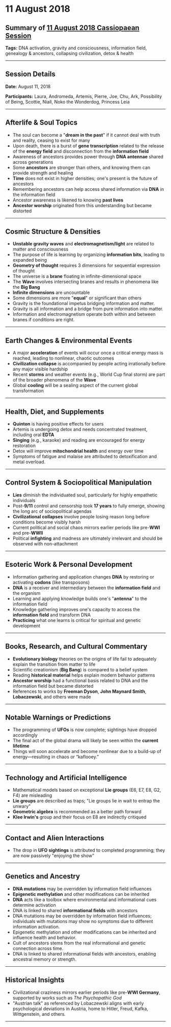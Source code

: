 # 11 August 2018

## Summary of [11 August 2018 Cassiopaean Session](https://cassiopaea.org/forum/threads/session-11-august-2018.46202/#post-769732)

**Tags:** DNA activation, gravity and consciousness, information field, genealogy & ancestors, collapsing civilization, detox & health

---


## Session Details

**Date:** August 11, 2018

**Participants:** Laura, Andromeda, Artemis, Pierre, Joe, Chu, Ark, Possibility of Being, Scottie, Niall, Noko the Wonderdog, Princess Leia

---


## Afterlife & Soul Topics

- The soul can become a "**dream in the past**" if it cannot deal with truth and reality, ceasing to exist for many
- Upon death, there is a burst of **gene transcription** related to the release of the **energy field** and disconnection from the **information field**
- Awareness of ancestors provides power through **DNA antennae** shared across generations
- Some **ancestors** are stronger than others, and knowing them can provide strength and healing
- **Time** does not exist in higher densities; one's present is the future of ancestors
- Remembering ancestors can help access shared information via **DNA** in the information field
- Ancestor awareness is likened to knowing **past lives**
- **Ancestor worship** originated from this understanding but became distorted

---


## Cosmic Structure & Densities

- **Unstable gravity waves** and **electromagnetism/light** are related to matter and consciousness
- The purpose of life is learning by organizing **information bits**, leading to expanded being
- **Geometry of thought** requires 3 dimensions for sequential expression of thought
- The universe is a **brane** floating in infinite-dimensional space
- The **Wave** involves intersecting branes and results in phenomena like the **Big Bang**
- **Infinite dimensions** are uncountable
- Some dimensions are more "**equal**" or significant than others
- Gravity is the foundational impetus bridging information and matter.
- Gravity is all information and a bridge from pure information into matter.
- Information and electromagnetism operate both within and between branes if conditions are right.

---


## Earth Changes & Environmental Events

- A major **acceleration** of events will occur once a critical energy mass is reached, leading to nonlinear, chaotic outcomes
- **Civilization collapse** is accompanied by people acting irrationally before any major visible hardship
- Recent **storms** and weather events (e.g., World Cup final storm) are part of the broader phenomena of the **Wave**
- Global **cooling** will be a sealing aspect of the current global transformation

---


## Health, Diet, and Supplements

- **Quinton** is having positive effects for users
- Artemis is undergoing detox and needs concentrated treatment, including oral **EDTA**
- **Singing** (e.g., karaoke) and reading are encouraged for energy restoration
- Detox will improve **mitochondrial health** and energy over time
- Symptoms of fatigue and malaise are attributed to detoxification and metal overload.

---


## Control System & Sociopolitical Manipulation

- **Lies** diminish the individuated soul, particularly for highly empathetic individuals
- Post-**9/11** control and censorship took **17 years** to fully emerge, showing the long arc of sociopolitical agendas
- **Civilizational collapses** involve people losing reason long before conditions become visibly harsh
- Current political and social chaos mirrors earlier periods like pre-**WWI** and pre-**WWII**
- Political **infighting** and madness are ultimately irrelevant and should be observed with non-attachment

---


## Esoteric Work & Personal Development

- Information gathering and application changes **DNA** by restoring or activating **codons** (like transposons)
- **DNA** is a receiver and intermediary between the **information field** and the organism
- Learning and applying knowledge builds one's "**antenna**" to the information field
- Knowledge gathering improves one's capacity to access the **information field** and transform DNA
- **Practicing** what one learns is critical for spiritual and genetic development

---


## Books, Research, and Cultural Commentary

- **Evolutionary biology** theories on the origins of life fail to adequately explain the transition from matter to life
- Scientific creationism (**Big Bang**) is compared to a belief system
- Reading **historical material** helps explain modern behavior patterns
- **Ancestor worship** had a functional basis related to DNA and the information field but became distorted
- References to works by **Freeman Dyson**, **John Maynard Smith**, **Lobaczewski**, and others were made

---


## Notable Warnings or Predictions

- The programming of **UFOs** is now complete; sightings have dropped accordingly
- The final act of the global drama will likely be seen within the **current lifetime**
- Things will soon accelerate and become nonlinear due to a build-up of energy—resulting in chaos or “kaflooey.”

---


## Technology and Artificial Intelligence

- Mathematical models based on exceptional **Lie groups** (E6, E7, E8, G2, F4) are misleading
- **Lie groups** are described as traps; "Lie groups lie in wait to entrap the unwary"
- **Geometric algebra** is recommended as a better path forward
- **Klee Irwin's** group and their focus on E8 are indirectly critiqued

---


## Contact and Alien Interactions

- The drop in **UFO sightings** is attributed to completed programming; they are now passively "enjoying the show"

---


## Genetics and Ancestry

- **DNA mutations** may be overridden by information field influences
- **Epigenetic methylation** and other modifications can be inherited
- **DNA** acts like a toolbox where environmental and informational cues determine activation
- DNA is linked to shared **informational fields** with ancestors
- DNA mutations may be overridden by information field influences; individuals with mutations may show no symptoms due to different information activation.
- Epigenetic methylation and other modifications can be inherited and influence health and behavior.
- Cult of ancestors stems from the real informational and genetic connection across time.
- DNA is linked to shared informational fields with ancestors, enabling ancestral memory or strength.

---


## Historical Insights

- Civilizational craziness mirrors earlier periods like pre-**WWI Germany**, supported by works such as *The Psychopathic God*
- "Austrian talk" as referenced by Lobaczewski aligns with early psychological deviations in Austria, home to Hitler, Freud, Kafka, Wittgenstein, and others.

---



